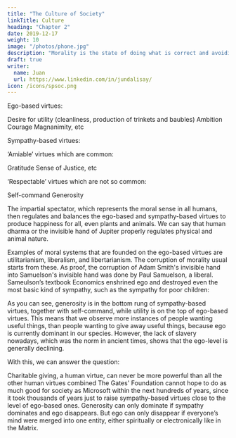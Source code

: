 ```yaml
---
title: "The Culture of Society"
linkTitle: Culture
heading: "Chapter 2"
date: 2019-12-17
weight: 10
image: "/photos/phone.jpg"
description: "Morality is the state of doing what is correct and avoiding the wrong in order to have sustainable happiness for as long as possible and for as many entities as possible"
draft: true
writer:
  name: Juan
  url: https://www.linkedin.com/in/jundalisay/
icon: /icons/spsoc.png
---
```




Ego-based virtues:

Desire for utility (cleanliness, production of trinkets and baubles)
Ambition
Courage
Magnanimity, etc


Sympathy-based virtues:

‘Amiable’ virtues which are common:

Gratitude
Sense of Justice, etc


‘Respectable’ virtues which are not so common:

Self-command
Generosity

The impartial spectator, which represents the moral sense in all humans, then regulates and balances the ego-based and sympathy-based virtues to produce happiness for all, even plants and animals. We can say that human dharma or the invisible hand of Jupiter properly regulates physical and animal nature.

Examples of moral systems that are founded on the ego-based virtues are utilitarianism, liberalism, and libertarianism. The corruption of morality usual starts from these. As proof, the corruption of Adam Smith's invisible hand into Samuelson's invisible hand was done by Paul Samuelson, a liberal. Sameulson’s textbook Economics enshrined ego and destroyed even the most basic kind of sympathy, such as the sympathy for poor children:


As you can see, generosity is in the bottom rung of sympathy-based virtues, together with self-command, while utility is on the top of ego-based virtues. This means that we observe more instances of people wanting useful things, than people wanting to give away useful things, because ego is currently dominant in our species. However, the lack of slavery nowadays, which was the norm in ancient times, shows that the ego-level is generally declining.


With this, we can answer the question:

Charitable giving, a human virtue, can never be more powerful than all the other human virtues combined
The Gates' Foundation cannot hope to do as much good for society as Microsoft within the next hundreds of years, since it took thousands of years just to raise sympathy-based virtues close to the level of ego-based ones. Generosity can only dominate if sympathy dominates and ego disappears. But ego can only disappear if everyone’s mind were merged into one entity, either spiritually or electronically like in the Matrix.


